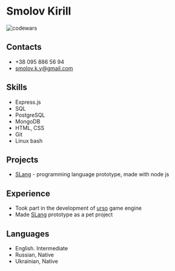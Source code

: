 # Smolov Kirill
![codewars](https://www.codewars.com/users/smolovk/badges/small)

## Contacts
* +38 095 886 56 94
* smolov.k.y@gmail.com

## Skills
* Express.js
* SQL
* PostgreSQL
* MongoDB
* HTML, CSS
* Git
* Linux bash

## Projects
* [SLang](https://github.com/smolovk/slang) - programming language prototype, made with node js

## Experience
* Took part in the development of [urso](https://github.com/megbrimef/urso) game engine
* Made [SLang](https://github.com/smolovk/slang) prototype as a pet project

## Languages
* English. Intermediate
* Russian, Native
* Ukrainian, Native
<!--
**smolovk/smolovk** is a ✨ _special_ ✨ repository because its `README.md` (this file) appears on your GitHub profile.

Here are some ideas to get you started:

- 🔭 I’m currently working on ...
- 🌱 I’m currently learning ...
- 👯 I’m looking to collaborate on ...
- 🤔 I’m looking for help with ...
- 💬 Ask me about ...
- 📫 How to reach me: ...
- 😄 Pronouns: ...
- ⚡ Fun fact: ...
-->
